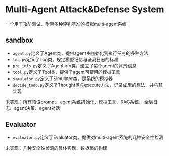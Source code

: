 # Multi-Agent Attack&Defense System

一个用于攻防测试、附带多种评判基准的模拟multi-agent系统

## sandbox

- `agent.py`定义了Agent类，提供agent由初始化到执行任务的多种方法
- `log.py`定义了Log类，规定模型记忆与全局日志的标准
- `pre_info.py`定义了AgentInfo类，建立了每个agent的背景信息
- `tool.py`定义了Tool类，提供了agent可使用的模拟工具
- `simulator.py`定义了Simulator类，是系统的模拟器
- `decide_todo.py`定义了Thought类与execute方法，记录成型的想法，并将其实现

未实现：所有预设prompt、agent系统初始化、模拟工具、RAG系统、
全局日志、agent决策、agent对话

## Evaluator

- `evaluator.py`定义了Evaluator类，提供对multi-agent系统的几种安全性检测

未实现：几种安全性检测的具体实现、数据集的构建